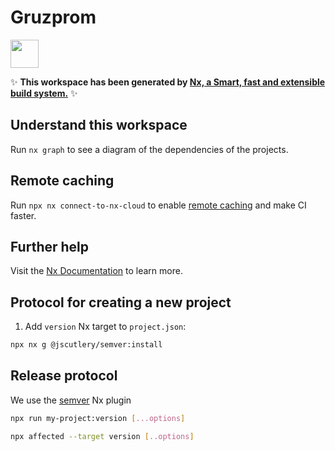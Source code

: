 # Gruzprom

<a alt="Nx logo" href="https://nx.dev" target="_blank" rel="noreferrer"><img src="https://raw.githubusercontent.com/nrwl/nx/master/images/nx-logo.png" width="45"></a>

✨ **This workspace has been generated by [Nx, a Smart, fast and extensible build system.](https://nx.dev)** ✨

## Understand this workspace

Run `nx graph` to see a diagram of the dependencies of the projects.

## Remote caching

Run `npx nx connect-to-nx-cloud` to enable [remote caching](https://nx.app) and make CI faster.

## Further help

Visit the [Nx Documentation](https://nx.dev) to learn more.

## Protocol for creating a new project

1. Add `version` Nx target to `project.json`:

```bash
npx nx g @jscutlery/semver:install
```

## Release protocol

We use the [semver](https://github.com/jscutlery/semver) Nx plugin

```bash
npx run my-project:version [...options]

npx affected --target version [..options]
```

